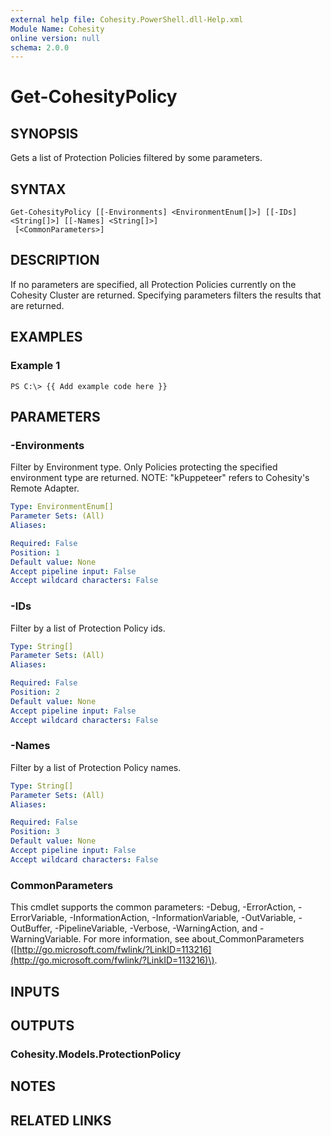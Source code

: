 ```yaml
---
external help file: Cohesity.PowerShell.dll-Help.xml
Module Name: Cohesity
online version: null
schema: 2.0.0
---
```


# Get-CohesityPolicy

## SYNOPSIS

Gets a list of Protection Policies filtered by some parameters.

## SYNTAX

```text
Get-CohesityPolicy [[-Environments] <EnvironmentEnum[]>] [[-IDs] <String[]>] [[-Names] <String[]>]
 [<CommonParameters>]
```

## DESCRIPTION

If no parameters are specified, all Protection Policies currently on the Cohesity Cluster are returned. Specifying parameters filters the results that are returned.

## EXAMPLES

### Example 1

```text
PS C:\> {{ Add example code here }}
```

## PARAMETERS

### -Environments

Filter by Environment type. Only Policies protecting the specified environment type are returned. NOTE: "kPuppeteer" refers to Cohesity's Remote Adapter.

```yaml
Type: EnvironmentEnum[]
Parameter Sets: (All)
Aliases:

Required: False
Position: 1
Default value: None
Accept pipeline input: False
Accept wildcard characters: False
```

### -IDs

Filter by a list of Protection Policy ids.

```yaml
Type: String[]
Parameter Sets: (All)
Aliases:

Required: False
Position: 2
Default value: None
Accept pipeline input: False
Accept wildcard characters: False
```

### -Names

Filter by a list of Protection Policy names.

```yaml
Type: String[]
Parameter Sets: (All)
Aliases:

Required: False
Position: 3
Default value: None
Accept pipeline input: False
Accept wildcard characters: False
```

### CommonParameters

This cmdlet supports the common parameters: -Debug, -ErrorAction, -ErrorVariable, -InformationAction, -InformationVariable, -OutVariable, -OutBuffer, -PipelineVariable, -Verbose, -WarningAction, and -WarningVariable. For more information, see about\_CommonParameters \([http://go.microsoft.com/fwlink/?LinkID=113216](http://go.microsoft.com/fwlink/?LinkID=113216)\).

## INPUTS

## OUTPUTS

### Cohesity.Models.ProtectionPolicy

## NOTES

## RELATED LINKS

